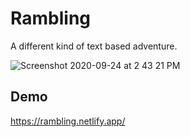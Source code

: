 # Rambling
A different kind of text based adventure.

![Screenshot 2020-09-24 at 2 43 21 PM](https://user-images.githubusercontent.com/6733407/94094762-69a05c80-fe74-11ea-9704-979ce7640018.png)

## Demo
https://rambling.netlify.app/
